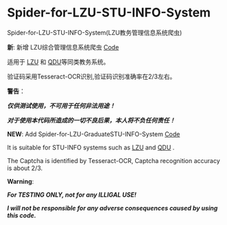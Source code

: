 # Spider-for-LZU-STU-INFO-System

Spider-for-LZU-STU-INFO-System(LZU教务管理信息系统爬虫)

**新**: 新增 LZU综合管理信息系统爬虫 [Code](Spider-for-LZU-GraduateSTU-INFO-System.py)

适用于 [LZU](http://jwk.lzu.edu.cn) 和 [QDU](http://jw.qdu.edu.cn/academic/common/security/login.jsp)等同类教务系统。

验证码采用Tesseract-OCR识别,验证码识别准确率在2/3左右。


**警告**：

***仅供测试使用，不可用于任何非法用途！***

***对于使用本代码所造成的一切不良后果，本人将不负任何责任！***

**NEW**: Add Spider-for-LZU-GraduateSTU-INFO-System [Code](Spider-for-LZU-GraduateSTU-INFO-System.py)

It is suitable for STU-INFO systems such as [LZU](http://jwk.lzu.edu.cn) and [QDU](http://jw.qdu.edu.cn/academic/common/security/login.jsp) .

The Captcha is identified by Tesseract-OCR, Captcha recognition accuracy is about 2/3.


**Warning**:

***For TESTING ONLY, not for any ILLIGAL USE!***

***I will not be responsible for any adverse consequences caused by using this code.***